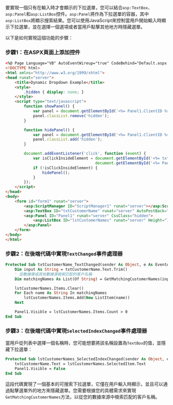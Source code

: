 要實現一個只有在輸入時才會顯示的下拉選單，您可以結合`asp:TextBox`、`asp:Panel`和`asp:ListBox`控件。`asp:Panel`將作為下拉選單的容器，其中`asp:ListBox`將顯示搜索結果。您可以使用JavaScript來控制當用戶開始輸入時顯示下拉選單，並在選擇一個選項或者當用戶點擊其他地方時隱藏選單。

以下是如何實現這個功能的步驟：

### 步驟1：在ASPX頁面上添加控件

```aspx
<%@ Page Language="VB" AutoEventWireup="true" CodeBehind="Default.aspx.vb" Inherits="YourNamespace.Default" %>
<!DOCTYPE html>
<html xmlns="http://www.w3.org/1999/xhtml">
<head runat="server">
    <title>Dynamic Dropdown Example</title>
    <style>
        .hidden { display: none; }
    </style>
    <script type="text/javascript">
        function showPanel() {
            var panel = document.getElementById('<%= Panel1.ClientID %>');
            panel.classList.remove('hidden');
        }

        function hidePanel() {
            var panel = document.getElementById('<%= Panel1.ClientID %>');
            panel.classList.add('hidden');
        }

        document.addEventListener('click', function (event) {
            var isClickInsideElement = document.getElementById('<%= txtCustomerName.ClientID %>').contains(event.target) ||
                                       document.getElementById('<%= Panel1.ClientID %>').contains(event.target);
            if (!isClickInsideElement) {
                hidePanel();
            }
        });
    </script>
</head>
<body>
    <form id="form1" runat="server">
        <asp:ScriptManager ID="ScriptManager1" runat="server"></asp:ScriptManager>
        <asp:TextBox ID="txtCustomerName" runat="server" AutoPostBack="true" OnTextChanged="txtCustomerName_TextChanged" onkeyup="showPanel();" />
        <asp:Panel ID="Panel1" runat="server" CssClass="hidden">
            <asp:ListBox ID="lstCustomerNames" runat="server" Height="100px" Width="200px" AutoPostBack="true" OnSelectedIndexChanged="lstCustomerNames_SelectedIndexChanged"></asp:ListBox>
        </asp:Panel>
    </form>
</body>
</html>
```

### 步驟2：在後端代碼中實現`TextChanged`事件處理器

```vb
Protected Sub txtCustomerName_TextChanged(sender As Object, e As EventArgs) Handles txtCustomerName.TextChanged
    Dim input As String = txtCustomerName.Text.Trim()
    ' 從數據庫或其他數據源檢索匹配的客戶名稱
    Dim matchingNames As List(Of String) = GetMatchingCustomerNames(input)

    lstCustomerNames.Items.Clear()
    For Each name As String In matchingNames
        lstCustomerNames.Items.Add(New ListItem(name))
    Next

    Panel1.Visible = lstCustomerNames.Items.Count > 0
End Sub
```

### 步驟3：在後端代碼中實現`SelectedIndexChanged`事件處理器

當用戶從列表中選擇一個名稱時，您可能想要將該名稱設置為`TextBox`的值，並隱藏下拉選單：

```vb
Protected Sub lstCustomerNames_SelectedIndexChanged(sender As Object, e As EventArgs) Handles lstCustomerNames.SelectedIndexChanged
    txtCustomerName.Text = lstCustomerNames.SelectedItem.Text
    Panel1.Visible = False
End Sub
```

這段代碼實現了一個基本的可搜索下拉選單，它僅在用戶輸入時顯示，並且可以通過點擊選單外的地方來隱藏選單。您需要根據您的具體需求來實現`GetMatchingCustomerNames`方法，以從您的數據來源中檢索匹配的客戶名稱。